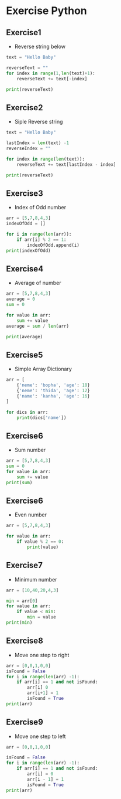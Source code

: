 # Exercise Python


## Exercise1

* Reverse string below
```python
text = "Hello Baby"

reverseText = ""
for index in range(1,len(text)+1):
    reverseText += text[-index]

print(reverseText)
```

## Exercise2

* Siple Reverse string

```python
text = "Hello Baby"

lastIndex = len(text) -1 
reverseIndex = ""

for index in range(len(text)):
    reverseText += text[lastIndex - index]

print(reverseText)
```

## Exercise3
* Index of Odd number

```python
arr = [5,7,8,4,3]
indexOfOdd = []

for i in range(len(arr)):
    if arr[i] % 2 == 1:
        indexOfOdd.append(i)
print(indexOfOdd)
```

## Exercise4

* Average of number

```python
arr = [5,7,8,4,3]
average = 0
sum = 0

for value in arr:
    sum += value
average = sum / len(arr)

print(average)
```

## Exercise5

* Simple Array Dictionary

```python
arr = [
    {'neme': 'bopha', 'age': 18}
    {'neme': 'thida', 'age': 12}
    {'name': 'kanha', 'age': 16}
]

for dics in arr:
    print(dics['name'])
```

## Exercise6

* Sum number

```python
arr = [5,7,8,4,3]
sum = 0
for value in arr:
    sum += value 
print(sum)
```


## Exercise6

* Even number

```python
arr = [5,7,8,4,3]

for value in arr:
    if value % 2 == 0:
        print(value)
```


## Exercise7

* Minimum number

```python
arr = [10,40,20,4,3]

min = arr[0]
for value in arr:
    if value < min:
        min = value
print(min)

```


## Exercise8

* Move one step to right

```python
arr = [0,0,1,0,0]
isFound = False
for i in range(len(arr) -1):
    if arr[i] == 1 and not isFound:
        arr[i] 0
        arr[i+1] = 1
        isFound = True
print(arr)
```

## Exercise9

* Move one step to left

```python
arr = [0,0,1,0,0]

isFound = False
for i in range(len(arr) -1):
    if arr[i] == 1 and not isFound:
        arr[i] = 0
        arr[i - 1] = 1
        isFound = True
print(arr)
```
